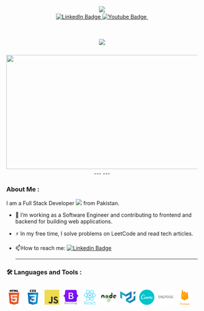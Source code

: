 <!-- <h1 align="center">Hi 👋, I'm Muhammad Bilal</h1>
<h3 align="center">A passionate frontend developer from Pakistan.</h3>




<p align="left"> <a href="https://github.com/ryo-ma/github-profile-trophy"><img src="https://github-profile-trophy.vercel.app/?username=bilal882s" alt="bilal882s" /></a> </p> 


- 🔭 My 1st Project [Bank App](https://bank-app882.web.app)

- 🥅 2022 Goals: **Contribute more to Open Source projects on React.**

- 📄 Know about my experiences [My Portfolio](https://me-mbi.netlify.app)

- 👨‍💻 All of my projects are available at [My Github](https://github.com/bilal882s)

- 🔭 I’m currently working **As Frontend Engineer.**

- 📫 How to reach me **bilaliqbal78692110@gmail.com**

- 👯 I’m currently **expanding my knowledge in MERN Stack.**

<h3 align="left">Connect with me:</h3>
<p align="left">
<a href="https://twitter.com/bilall882" target="blank"><img align="center" src="https://raw.githubusercontent.com/rahuldkjain/github-profile-readme-generator/master/src/images/icons/Social/twitter.svg" alt="bilall882" height="30" width="40" /></a>
<a href="https://linkedin.com/in/muhammadbilaliqbal" target="blank"><img align="center" src="https://raw.githubusercontent.com/rahuldkjain/github-profile-readme-generator/master/src/images/icons/Social/linked-in-alt.svg" alt="muhammadbilaliqbal" height="30" width="40" /></a>
<a href="https://stackoverflow.com/users/19367245" target="blank"><img align="center" src="https://raw.githubusercontent.com/rahuldkjain/github-profile-readme-generator/master/src/images/icons/Social/stack-overflow.svg" alt="19367245" height="30" width="40" /></a>
<a href="https://fb.com/muhammad bilal iqbal" target="blank"><img align="center" src="https://raw.githubusercontent.com/rahuldkjain/github-profile-readme-generator/master/src/images/icons/Social/facebook.svg" alt="muhammad bilal iqbal" height="30" width="40" /></a>
<a href="https://www.youtube.com/c/ucskyrlo6qfmsngbhu5yiwlw" target="blank"><img align="center" src="https://raw.githubusercontent.com/rahuldkjain/github-profile-readme-generator/master/src/images/icons/Social/youtube.svg" alt="ucskyrlo6qfmsngbhu5yiwlw" height="30" width="40" /></a>
</p>

<h3 align="left">Languages and Tools:</h3>
<p align="left"> <a href="https://developer.android.com" target="_blank" rel="noreferrer"> <img src="https://raw.githubusercontent.com/devicons/devicon/master/icons/android/android-original-wordmark.svg" alt="android" width="40" height="40"/> </a> <a href="https://www.w3schools.com/css/" target="_blank" rel="noreferrer"> <img src="https://raw.githubusercontent.com/devicons/devicon/master/icons/css3/css3-original-wordmark.svg" alt="css3" width="40" height="40"/> </a> <a href="https://firebase.google.com/" target="_blank" rel="noreferrer"> <img src="https://www.vectorlogo.zone/logos/firebase/firebase-icon.svg" alt="firebase" width="40" height="40"/> </a> <a href="https://www.w3.org/html/" target="_blank" rel="noreferrer"> <img src="https://raw.githubusercontent.com/devicons/devicon/master/icons/html5/html5-original-wordmark.svg" alt="html5" width="40" height="40"/> </a> <a href="https://developer.mozilla.org/en-US/docs/Web/JavaScript" target="_blank" rel="noreferrer"> <img src="https://raw.githubusercontent.com/devicons/devicon/master/icons/javascript/javascript-original.svg" alt="javascript" width="40" height="40"/> </a> <a href="https://reactjs.org/" target="_blank" rel="noreferrer"> <img src="https://raw.githubusercontent.com/devicons/devicon/master/icons/react/react-original-wordmark.svg" alt="react" width="40" height="40"/> </a> <a href="https://reactnative.dev/" target="_blank" rel="noreferrer"> <img src="https://reactnative.dev/img/header_logo.svg" alt="reactnative" width="40" height="40"/> </a> <a href="https://sass-lang.com" target="_blank" rel="noreferrer"> <img src="https://raw.githubusercontent.com/devicons/devicon/master/icons/sass/sass-original.svg" alt="sass" width="40" height="40"/> </a> <a href="https://www.typescriptlang.org/" target="_blank" rel="noreferrer"> <img src="https://raw.githubusercontent.com/devicons/devicon/master/icons/typescript/typescript-original.svg" alt="typescript" width="40" height="40"/> </a> </p>

<p><img align="left" src="https://github-readme-stats.vercel.app/api/top-langs?username=bilal882s&show_icons=true&locale=en&layout=compact" alt="bilal882s" /></p>

<p>&nbsp;<img align="center" src="https://github-readme-stats.vercel.app/api?username=bilal882s&show_icons=true&locale=en" alt="bilal882s" /></p>

<p><img align="center" src="https://github-readme-streak-stats.herokuapp.com/?user=bilal882s&" alt="bilal882s" /></p>


[![Ashutosh's github activity graph](https://github-readme-activity-graph.cyclic.app/graph?username=bilal882s&bg_color=ffffff&color=000000&line=428f5a&point=216e39&area=true&hide_border=true)](https://github.com/ashutosh00710/github-readme-activity-graph)
 -->
 
 
 <div align="center">
 <div id="header" align="center">
  <img src="https://media.giphy.com/media/M9gbBd9nbDrOTu1Mqx/giphy.gif" width="100"/>
</div>

<div id="badges">
  <a href="https://www.linkedin.com/in/muhammadbilaliqbal">
    <img src="https://img.shields.io/badge/LinkedIn-blue?style=for-the-badge&logo=linkedin&logoColor=white" alt="LinkedIn Badge"/>
  </a>
  <a href="https://www.youtube.com/channel/UCSKyrLO6qFmSnGBhu5Yiwlw">
    <img src="https://img.shields.io/badge/YouTube-red?style=for-the-badge&logo=youtube&logoColor=white" alt="Youtube Badge"/>
  </a>
  
<img src="https://komarev.com/ghpvc/?username=bilal882s&style=flat-square&color=blue" alt=""/>
</div>

<h1>
  <!--hey there
  <img src="https://media.giphy.com/media/hvRJCLFzcasrR4ia7z/giphy.gif" width="30px"/> I am Muhammad Bilal.-->
   <img src="https://readme-typing-svg.herokuapp.com/?font=Righteous&size=35&center=true&vCenter=true&width=500&height=70&duration=6000&lines=Hi+There+!+👋;+I'm+Muhammad+Bilal+!;+I'm+Web+and+Mobile+app+developer+!+.+.;" />
</h1>
  <div align="center">
  <img src="https://media.giphy.com/media/dWesBcTLavkZuG35MI/giphy.gif" width="600" height="300"/>
</div>
  ---


<!--     ### :woman_technologist: My Work : -->
  <picture>
  <source media="(prefers-color-scheme: dark)" srcset="https://res.cloudinary.com/muhammad-bilal/image/upload/v1692509277/Dark_qxqdfn.svg">
  <source media="(prefers-color-scheme: light)" srcset="https://res.cloudinary.com/muhammad-bilal/image/upload/v1692509195/github-user-contribution_2_vinlar.svg">
<!--   <img alt="github-snake" src="https://res.cloudinary.com/muhammad-bilal/image/upload/v1692509195/github-user-contribution_2_vinlar.svg"> -->
</picture>
  ---
  
<div align="left">
 
### About Me :
  I am a Full Stack Developer <img src="https://media.giphy.com/media/WUlplcMpOCEmTGBtBW/giphy.gif" width="30"> from Pakistan.
  - :telescope: I’m working as a Software Engineer and contributing to frontend and backend for building web applications.

- :zap: In my free time, I solve problems on LeetCode and read tech articles.

- :mailbox:How to reach me: [![Linkedin Badge](https://img.shields.io/badge/-muhammadbilal-blue?style=flat&logo=Linkedin&logoColor=white)](https://www.linkedin.com/in/muhammadbilaliqbal)
  
    ---
  
<!-- ### My Stats :
 [![bilal882's GitHub | Stats](https://stats.quine.sh/bilal882/github?theme=dark)]()
 [![bilal882's GitHub | Languages Over Time](https://stats.quine.sh/bilal882/languages-over-time?theme=dark)]() [![bilal882's GitHub | Topics Over Time](https://stats.quine.sh/bilal882/topics-over-time?theme=dark)]()
-->

### :hammer_and_wrench: Languages and Tools :
  <img src="https://github.com/devicons/devicon/blob/master/icons/html5/html5-original-wordmark.svg" title="Java" alt="Java" width="40" height="40"/>&nbsp;
  <img src="https://github.com/devicons/devicon/blob/master/icons/css3/css3-original-wordmark.svg" title="React" alt="React" width="40" height="40"/>&nbsp;
  <img src="https://github.com/devicons/devicon/blob/master/icons/javascript/javascript-original.svg" title="Spring" alt="Spring" width="40" height="40"/>&nbsp;
  <img src="https://github.com/devicons/devicon/blob/master/icons/bootstrap/bootstrap-original-wordmark.svg" title="Material UI" alt="Material UI" width="40" height="40"/>&nbsp;
  <img src="https://github.com/devicons/devicon/blob/master/icons/react/react-original-wordmark.svg" title="Flutter" alt="Flutter" width="40" height="40"/>&nbsp;
  <img src="https://github.com/devicons/devicon/blob/master/icons/nodejs/nodejs-original-wordmark.svg" title="Redux" alt="Redux " width="40" height="40"/>&nbsp;
  <img src="https://github.com/devicons/devicon/blob/master/icons/materialui/materialui-original.svg"  title="CSS3" alt="CSS" width="40" height="40"/>&nbsp;
  <img src="https://github.com/devicons/devicon/blob/master/icons/canva/canva-original.svg" title="HTML5" alt="HTML" width="40" height="40"/>&nbsp;
  <img src="https://github.com/devicons/devicon/blob/master/icons/express/express-original-wordmark.svg" title="JavaScript" alt="JavaScript" width="40" height="40"/>&nbsp;
  <img src="https://github.com/devicons/devicon/blob/master/icons/firebase/firebase-plain-wordmark.svg" title="Firebase" alt="Firebase" width="40" height="40"/>&nbsp;
---

<!-- 
### :fire: My Stats :
[![GitHub Streak](https://streak-stats.demolab.com?user=bilal882s&theme=highcontrast&border_radius=6.3)](https://git.io/streak-stats)
<picture>
<source 
  srcset="https://github-readme-stats.vercel.app/api?username=bilal882s&show_icons=true&theme=dark"
  media="(prefers-color-scheme: dark)"
/>
<source
  srcset="https://github-readme-stats.vercel.app/api?username=bilal882s&show_icons=true"
  media="(prefers-color-scheme: light), (prefers-color-scheme: no-preference)"
/>
<img src="https://github-readme-stats.vercel.app/api?username=bilal882s&show_icons=true" />
</picture>

![Bilal882s github activity graph](https://github-readme-activity-graph.cyclic.app/graph?username=bilal882s&bg_color=ffffff&color=000000&line=428f5a&point=216e39&area=true&hide_border=true)
  </div> -->
